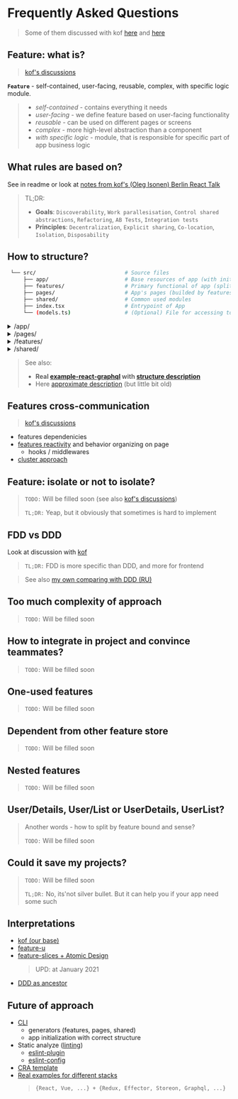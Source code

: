 # Frequently Asked Questions
> Some of them discussed with kof [here](https://github.com/kof/feature-driven-architecture/issues/11) and [here](https://github.com/kof/feature-driven-architecture/issues/) 

## Feature: what is?
> [kof's discussions](https://github.com/kof/feature-driven-architecture/issues/1)

**`Feature`** - self-contained, user-facing, reusable, complex, with specific logic module.

> - *self-contained* - contains everything it needs
> - *user-facing* - we define feature based on user-facing functionality
> - *reusable* - can be used on different pages or screens
> - *complex* - more high-level abstraction than a component
> - *with specific logic* - module, that is responsible for specific part of app business logic

## What rules are based on?
See in readme or look at [notes from kof's (Oleg Isonen) Berlin React Talk](https://www.notion.so/Summary-Feature-Driven-Architecture-talk-b8609fd4452b41f499703c841e56b8e9)

> TL;DR:
> - **Goals**: `Discoverability`, `Work parallesisation`, `Control shared abstractions`, `Refactoring`, `AB Tests`, `Integration tests`
> - **Principles**: `Decentralization`, `Explicit sharing`, `Co-location`, `Isolation`, `Disposability`

## How to structure?
```sh
 └── src/                            # Source files
     ├── app/                        # Base resources of app (with init logic)
     ├── features/                   # Primary functional of app (splitted by features)
     ├── pages/                      # App's pages (builded by features and shared)
     ├── shared/                     # Common used modules
     ├── index.tsx                   # Entrypoint of App
     └── (models.ts)                 # (Optional) File for accessing to models
```

<details>
  <summary>/app/</summary>
  
  ```sh
  └── app/
    ├── store/                      # Init store
    ├── styles/                     # Init styles
    ├── hocs/                       # Init app (HOC-wrappers)
    ├── {...}                       #
    ├── index.scss                  # Add root styles
    └── index.tsx                   # Entrypoint of app
  ```
</details>

<details>
  <summary>/pages/</summary>
  
  ```sh
  └── pages/
    ├── {page}/                 # Page resources
    |    ├── index.tsx          #   Page UI (with features composition)
    |    ├── index.scss         #   Page styles
    |    └── (effects.ts) /     #   (Optional) Page side-effects 
    |        (middlewares.ts)   #   (for features reactivity)
    └── index.tsx               # Entrypoint with composed routing
  ```
</details>

<details>
  <summary>/features/</summary>
  
  ```sh
  └── features/
      └── feature-name/
              ├── components/            # UI components (`React`, `Canvas`)
              ├── {store/}               # (optional) Store of feature (redux)
              ├── {context/}             # (optional) Store of feature (context)
              ├── {**.gql}               # (optional) Feature request (graphql)
              ├── {**.gen.ts}            # (optional) Feature request (apollo hook generated)
              ├── {...}/                 # (optional) Potentially, you can locate here and other **required** modules (but without fanaticism)
              └── index.ts               # Feature's `entry-point` (with declared public feature's API)
  ```
</details>

<details>
  <summary>/shared/</summary>
  
  ```sh
  └── shared/
     ├── components/             #   **Common used** React components
     ├── helpers/                #   **Common used** Helpers
     ├── hocs/                   #   **Common used** React HOCs
     ├── hooks/                  #   **Common used** React Hooks
     ├── fixtures/               #   **Common used** data helpers / dataSets
     ├── get-env                 #   Module with **env**-vars
     ├── mixins.scss             #   **Common used** SCSS mixins
     └── consts.scss             #   **Common used** SCSS consts (not colors)
  ```
</details>
  
> See also:
> - **Real [example-react-graphql](https://github.com/ani-team/github-client) with [structure description](https://github.com/ani-team/github-client/wiki/Project-Structure)**
> - Here [approximate description](https://github.com/martis-git/learn-frontend/blob/master/about/react_structure.md) (but little bit old)



## Features cross-communication
> [kof's discussions](https://github.com/kof/feature-driven-architecture/issues/9)

- features dependenicies
- [features reactivity](https://github.com/kof/feature-driven-architecture/issues/10) and behavior organizing on page
   - hooks / middlewares
- [cluster approach](https://github.com/kof/feature-driven-architecture/issues/9#issuecomment-456537920)

## Feature: isolate or not to isolate?
> `TODO:` Will be filled soon (see also [kof's discussions](https://github.com/kof/feature-driven-architecture/issues/7))
> 
> `TL;DR:` Yeap, but it obviously that sometimes is hard to implement

## FDD vs DDD
Look at discussion with [kof](https://github.com/kof/feature-driven-architecture/issues/13)

> `TL;DR:` FDD is more specific than DDD, and more for frontend

> See also [my own comparing with DDD (RU)](https://www.notion.so/Frontend-Architecture-2aee8b123a2540958526419267cf7b32)

## Too much complexity of approach
> `TODO:` Will be filled soon

## How to integrate in project and convince teammates?
> `TODO:` Will be filled soon

## One-used features
> `TODO:` Will be filled soon

## Dependent from other feature store
> `TODO:` Will be filled soon

## Nested features
> `TODO:` Will be filled soon

## User/Details, User/List or UserDetails, UserList?
> Another words - how to split by feature bound and sense?
> 
> `TODO:` Will be filled soon

## Could it save my projects?
> `TODO:` Will be filled soon
> 
> `TL;DR:` No, its'not silver bullet. But it can help you if your app need some such

## Interpretations
- [kof (our base)](https://github.com/kof/feature-driven-architecture)
- [feature-u](https://feature-u.js.org/)
- [feature-slices + Atomic Design](https://featureslices.dev/)
  > UPD: at January 2021
- [DDD as ancestor](https://medium.com/ssense-tech/domain-driven-design-everything-you-always-wanted-to-know-about-it-but-were-afraid-to-ask-a85e7b74497a)

## Future of approach
- [CLI](https://github.com/feature-driven/cli)
   - generators (features, pages, shared)
   - app initialization with correct structure
- Static analyze ([linting](https://github.com/kof/feature-driven-architecture/issues/12))
   - [eslint-plugin](https://github.com/feature-driven/eslint-plugin)
   - [eslint-config](https://github.com/feature-driven/eslint-config)
- [CRA template](https://github.com/feature-driven/cra-template)
- [Real examples for different stacks](https://github.com/ani-team/github-client)
   >  `{React, Vue, ...} + {Redux, Effector, Storeon, Graphql, ...}`
